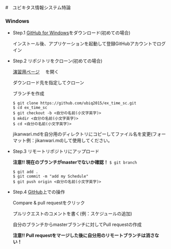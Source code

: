 #　ユビキタス情報システム特論
### Windows

- Step.1 [GitHub for Windows](https://windows.github.com/)をダウンロード(初めての場合)

  インストール後、アプリケーションを起動して登録GitHubアカウントでログイン

- Step.2 リポジトリをクローン(初めての場合)
　
  
  [演習用ページ](https://github.com/MinoruNakazawa/ubiq_ex) 　を開く

  ダウンロード先を指定してクローン
  
  ブランチを作成 
  

  ```
  $ git clone https://github.com/ubiq2015/ex_time_sc.git
  $ cd ex_time_sc
  $ git checkout -b <自分の名前(小文字英字)>
  $ mkdir <自分の名前(小文字英字)>
  $ cd <自分の名前(小文字英字)>
  ```


  jikanwari.mdを自分用のディレクトリにコピーしてファイル名を変更(フォーマット例：jikanwari.md)して使用してください。

- Step.3 リモートリポジトリにアップロード

  __注意!! 現在のブランチがmasterでないか確認！__
  `$ git branch`

  ```
  $ git add .
  $ git commit -m "add my Schedule"
  $ git push origin <自分の名前(小文字英字)>
  ```

- Step.4 [GitHub](https://github.com/MinoruNakazawa/ubiq_ex)上での操作

  Compare & pull requestをクリック

  プルリクエストのコメントを書く(例：スケジュールの追加)

  自分のブランチからmasterブランチに対してPull requestの作成

  __注意!! Pull requestをマージした後に自分用のリモートブランチは消さない！__